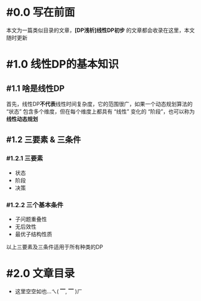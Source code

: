 # #0.0 写在前面

本文为一篇类似目录的文章，**[DP浅析]线性DP初步** 的文章都会收录在这里，本文随时更新



# #1.0 线性DP的基本知识

## #1.1 啥是线性DP

首先，线性DP**不代表**线性时间复杂度，它的范围很广，如果一个动态规划算法的 “状态” 包含多个维度，但在每个维度上都具有 “线性” 变化的 “阶段”，也可以称为**线性动态规划**

## #1.2 三要素 & 三条件

### #1.2.1 三要素

- 状态
- 阶段
- 决策

### #1.2.2 三个基本条件

- 子问题重叠性
- 无后效性
- 最优子结构性质

以上三要素及三条件适用于所有种类的DP



# #2.0 文章目录

- 这里空空如也...ㄟ( ▔, ▔ )ㄏ 